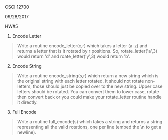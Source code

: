 CSCI 12700

09/28/2017

HW#5

1. Encode Letter
>Write a routine encode_letter(c,r) which takes a letter (a-z) and returns a letter that is it rotated by r positions. So, rotate_letter('a',3) would return 'd' and roate_letter('y',3) would return 'b'.

2. Encode String
>Write a routine encode_string(s,r) which return a new string which is the original string with each letter rotated. It should not rotate non-letters, those should just be copied over to the new string. Upper case letters should be rotated. You can convert them to lower case, rotate then convert back or you could make your rotate_letter routine handle it directly.

3. Full Encode
>Write a routine full_encode(s) which takes a string and returns a string representing all the valid rotations, one per line (embed the \n to get a newline).